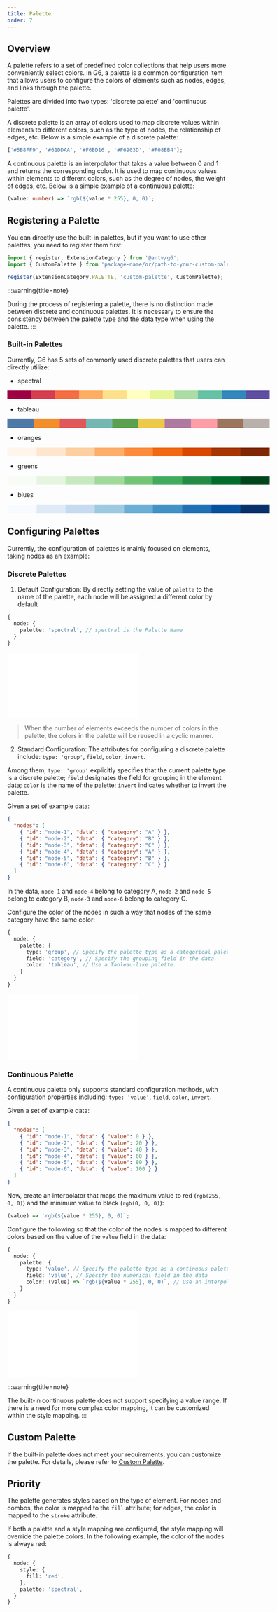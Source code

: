 ```yaml
---
title: Palette
order: 7
---
```


## Overview

A palette refers to a set of predefined color collections that help users more conveniently select colors. In G6, a palette is a common configuration item that allows users to configure the colors of elements such as nodes, edges, and links through the palette.

Palettes are divided into two types: 'discrete palette' and 'continuous palette'.

A discrete palette is an array of colors used to map discrete values within elements to different colors, such as the type of nodes, the relationship of edges, etc. Below is a simple example of a discrete palette:

```typescript
['#5B8FF9', '#61DDAA', '#F6BD16', '#F6903D', '#F08BB4'];
```

A continuous palette is an interpolator that takes a value between 0 and 1 and returns the corresponding color. It is used to map continuous values within elements to different colors, such as the degree of nodes, the weight of edges, etc. Below is a simple example of a continuous palette:

```typescript
(value: number) => `rgb(${value * 255}, 0, 0)`;
```

## Registering a Palette

You can directly use the built-in palettes, but if you want to use other palettes, you need to register them first:

```typescript
import { register, ExtensionCategory } from '@antv/g6';
import { CustomPalette } from 'package-name/or/path-to-your-custom-palette';

register(ExtensionCategory.PALETTE, 'custom-palette', CustomPalette);
```

:::warning{title=note}

During the process of registering a palette, there is no distinction made between discrete and continuous palettes. It is necessary to ensure the consistency between the palette type and the data type when using the palette.
:::

### Built-in Palettes

Currently, G6 has 5 sets of commonly used discrete palettes that users can directly utilize:

- spectral

<div style="display: flex; width: 600px; height: 20px;"><style>div{flex-grow:1}</style><div style="background: rgb(158, 1, 66);"></div><div style="background: rgb(213, 62, 79);"></div><div style="background: rgb(244, 109, 67);"></div><div style="background: rgb(253, 174, 97);"></div><div style="background: rgb(254, 224, 139);"></div><div style="background: rgb(255, 255, 191);"></div><div style="background: rgb(230, 245, 152);"></div><div style="background: rgb(171, 221, 164);"></div><div style="background: rgb(102, 194, 165);"></div><div style="background: rgb(50, 136, 189);"></div><div style="background: rgb(94, 79, 162);"></div></div>

- tableau

<div style="display: flex; width: 600px; height: 20px;"><style>div{flex-grow:1}</style><div style="background: rgb(78, 121, 167);"></div><div style="background: rgb(242, 142, 44);"></div><div style="background: rgb(225, 87, 89);"></div><div style="background: rgb(118, 183, 178);"></div><div style="background: rgb(89, 161, 79);"></div><div style="background: rgb(237, 201, 73);"></div><div style="background: rgb(175, 122, 161);"></div><div style="background: rgb(255, 157, 167);"></div><div style="background: rgb(156, 117, 95);"></div><div style="background: rgb(186, 176, 171);"></div></div>

- oranges

<div style="display: flex; width: 600px; height: 20px;"><style>div{flex-grow:1}</style><div style="background: rgb(255, 245, 235);"></div><div style="background: rgb(254, 230, 206);"></div><div style="background: rgb(253, 208, 162);"></div><div style="background: rgb(253, 174, 107);"></div><div style="background: rgb(253, 141, 60);"></div><div style="background: rgb(241, 105, 19);"></div><div style="background: rgb(217, 72, 1);"></div><div style="background: rgb(166, 54, 3);"></div><div style="background: rgb(127, 39, 4);"></div></div>

- greens

<div style="display: flex; width: 600px; height: 20px;"><style>div{flex-grow:1}</style><div style="background: rgb(247, 252, 245);"></div><div style="background: rgb(229, 245, 224);"></div><div style="background: rgb(199, 233, 192);"></div><div style="background: rgb(161, 217, 155);"></div><div style="background: rgb(116, 196, 118);"></div><div style="background: rgb(65, 171, 93);"></div><div style="background: rgb(35, 139, 69);"></div><div style="background: rgb(0, 109, 44);"></div><div style="background: rgb(0, 68, 27);"></div></div>

- blues

<div style="display: flex; width: 600px; height: 20px;"><style>div{flex-grow:1}</style><div style="background: rgb(247, 251, 255);"></div><div style="background: rgb(222, 235, 247);"></div><div style="background: rgb(198, 219, 239);"></div><div style="background: rgb(158, 202, 225);"></div><div style="background: rgb(107, 174, 214);"></div><div style="background: rgb(66, 146, 198);"></div><div style="background: rgb(33, 113, 181);"></div><div style="background: rgb(8, 81, 156);"></div><div style="background: rgb(8, 48, 107);"></div></div>

## Configuring Palettes

Currently, the configuration of palettes is mainly focused on elements, taking nodes as an example:

### Discrete Palettes

1. Default Configuration: By directly setting the value of `palette` to the name of the palette, each node will be assigned a different color by default

```typescript
{
  node: {
    palette: 'spectral', // spectral is the Palette Name
  }
}
```

<embed src="@/docs/manual/core-concept-common/palette/default-config.md"></embed>

> When the number of elements exceeds the number of colors in the palette, the colors in the palette will be reused in a cyclic manner.

2. Standard Configuration: The attributes for configuring a discrete palette include: `type: 'group'`, `field`, `color`, `invert`.

Among them, `type: 'group'` explicitly specifies that the current palette type is a discrete palette; `field` designates the field for grouping in the element data; `color` is the name of the palette; `invert` indicates whether to invert the palette.

Given a set of example data:

```json
{
  "nodes": [
    { "id": "node-1", "data": { "category": "A" } },
    { "id": "node-2", "data": { "category": "B" } },
    { "id": "node-3", "data": { "category": "C" } },
    { "id": "node-4", "data": { "category": "A" } },
    { "id": "node-5", "data": { "category": "B" } },
    { "id": "node-6", "data": { "category": "C" } }
  ]
}
```

In the data, `node-1` and `node-4` belong to category A, `node-2` and `node-5` belong to category B, `node-3` and `node-6` belong to category C.

Configure the color of the nodes in such a way that nodes of the same category have the same color:

```typescript
{
  node: {
    palette: {
      type: 'group', // Specify the palette type as a categorical palette.
      field: 'category', // Specify the grouping field in the data.
      color: 'tableau', // Use a Tableau-like palette.
    }
  }
}
```

<embed src="@/docs/manual/core-concept-common/palette/standard-config.md"></embed>

### Continuous Palette

A continuous palette only supports standard configuration methods, with configuration properties including: `type: 'value'`, `field`, `color`, `invert`.

Given a set of example data:

```json
{
  "nodes": [
    { "id": "node-1", "data": { "value": 0 } },
    { "id": "node-2", "data": { "value": 20 } },
    { "id": "node-3", "data": { "value": 40 } },
    { "id": "node-4", "data": { "value": 60 } },
    { "id": "node-5", "data": { "value": 80 } },
    { "id": "node-6", "data": { "value": 100 } }
  ]
}
```

Now, create an interpolator that maps the maximum value to red (`rgb(255, 0, 0)`) and the minimum value to black (`rgb(0, 0, 0)`):

```typescript
(value) => `rgb(${value * 255}, 0, 0)`;
```

Configure the following so that the color of the nodes is mapped to different colors based on the value of the `value` field in the data:

```typescript
{
  node: {
    palette: {
      type: 'value', // Specify the palette type as a continuous palette
      field: 'value', // Specify the numerical field in the data
      color: (value) => `rgb(${value * 255}, 0, 0)`, // Use an interpolator
    }
  }
}
```

<embed src="@/docs/manual/core-concept-common/palette/continuous-palette.md"></embed>

:::warning{title=note}

The built-in continuous palette does not support specifying a value range. If there is a need for more complex color mapping, it can be customized within the style mapping.
:::

## Custom Palette

If the built-in palette does not meet your requirements, you can customize the palette. For details, please refer to [Custom Palette](/manual/custom-extension/palette).

## Priority

The palette generates styles based on the type of element. For nodes and combos, the color is mapped to the `fill` attribute; for edges, the color is mapped to the `stroke` attribute.

If both a palette and a style mapping are configured, the style mapping will override the palette colors. In the following example, the color of the nodes is always red:

```typescript
{
  node: {
    style: {
      fill: 'red',
    },
    palette: 'spectral',
  }
}
```
